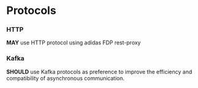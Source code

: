 # Protocols

### **HTTP**&#x20;

**MAY** use HTTP protocol using adidas FDP rest-proxy

### Kafka&#x20;

**SHOULD** use Kafka protocols as preference to improve the efficiency and compatibility of asynchronous communication.&#x20;